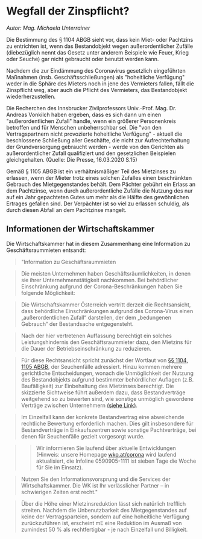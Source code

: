 # Wegfall der Zinspflicht?

*Autor: Mag. Michaela Unterrainer*

Die Bestimmung des § 1104 ABGB sieht vor, dass kein Miet- oder Pachtzins zu entrichten ist, wenn das Bestandobjekt wegen außerordentlicher Zufälle (diebezüglich nennt das Gesetz unter anderem Beispiele wie Feuer, Krieg oder Seuche) gar nicht gebraucht oder benutzt werden kann.

Nachdem die zur Eindämmung des Coronavirus gesetzlich eingeführten Maßnahmen (insb. Geschäftsschließungen) als "hoheitliche Verfügung" weder in die Sphäre des Mieters noch in jene des Vermieters fallen, fällt die Zinspflicht weg, aber auch die Pflicht des Vermieters, das Bestandobjekt wiederherzustellen.

Die Recherchen des Innsbrucker Zivilprofessors Univ.-Prof. Mag. Dr. Andreas Vonkilch haben ergeben, dass es sich dann um einen "außerordentlichen Zufall" handle, wenn ein größerer Personenkreis betroffen und für Menschen unbeherrschbar sei. Die "von den Vertragspartnern nicht provozierte hoheitliche Verfügung" - aktuell die beschlossene Schließung aller Geschäfte, die nicht zur Aufrechterhaltung der Grundversorgung gebraucht werden - werde von den Gerichten als außerordentlicher Zufall qualifiziert und den gesetzlichen Beispielen gleichgehalten. (Quelle: Die Presse, 16.03.2020 S.15)

Gemäß § 1105 ABGB ist ein verhältnismäßiger Teil des Mietzinses zu erlassen, wenn der Mieter trotz eines solchen Zufalles einen beschränkten Gebrauch des Mietgegenstandes behält. Dem Pächter gebührt ein Erlass an dem Pachtzinse, wenn durch außerordentliche Zufälle die Nutzung des nur auf ein Jahr gepachteten Gutes um mehr als die Hälfte des gewöhnlichen Ertrages gefallen sind. Der Verpächter ist so viel zu erlassen schuldig, als durch diesen Abfall an dem Pachtzinse mangelt.

## Informationen der Wirtschaftskammer

Die Wirtschaftskammer hat in diesem Zusammenhang eine Information zu Geschäftsraummieten entsandt:

> "Information zu Geschäftsraummieten 
 
> Die meisten Unternehmen haben Geschäftsräumlichkeiten, in denen sie ihrer Unternehmenstätigkeit nachkommen. Bei behördlicher Einschränkung aufgrund der Corona-Beschränkungen haben Sie folgende Möglichkeit:

> Die Wirtschaftskammer Österreich vertritt derzeit die Rechtsansicht, dass behördliche Einschränkungen aufgrund des Corona-Virus einen „außerordentlichen Zufall“ darstellen, der dem „bedungenen Gebrauch“ der Bestandsache entgegensteht.

> Nach der hier vertretenen Auffassung berechtigt ein solches Leistungshindernis den Geschäftsraummieter dazu, den Mietzins für die Dauer der Betriebseinschränkung zu reduzieren. 
 
> Für diese Rechtsansicht spricht zunächst der Wortlaut von [§§ 1104, 1105 ABGB](https://www.ris.bka.gv.at/NormDokument.wxe?Abfrage=Bundesnormen&Gesetzesnummer=10001622&FassungVom=2016-01-05&Artikel=&Paragraf=1104&Anlage=&Uebergangsrecht=), der Seuchenfälle adressiert. Hinzu kommen mehrere gerichtliche Entscheidungen, wonach die Unmöglichkeit der Nutzung des Bestandobjekts aufgrund bestimmter behördlicher Auflagen (z.B. Baufälligkeit) zur Einbehaltung des Mietzinses berechtigt. Die skizzierte Sichtweise führt außerdem dazu, dass Bestandverträge weitgehend so zu bewerten sind, wie sonstige unmöglich gewordene Verträge zwischen Unternehmern [(siehe Link)](https://www.wko.at/service/faq-coronavirus-infos.html?p=ZW1haWw9VzZWdTMxTmZnQk5RVU9GQSs2elI4Z09mbldjSXovb2l5TGpTeXVLMHlTaWlhRTRJempoZVRoRWhRYUFPMGdlZSZ3az03&utm_source=mailworx&utm_medium=email&utm_content=siehe+link&utm_campaign=sondernewsletter+coronavirus+8+-+created%3a+20200316+-+sent%3a+20200316&utm_term=n%2fa#heading_1__Welche_Auswirkung_haben_die_besonderen_aktuellen_Umstaende_auf_die_Abwicklung_von_Vertr_gen_zwischen_Unternehmern_). 

> Im Einzelfall kann der konkrete Bestandvertrag eine abweichende rechtliche Bewertung erforderlich machen. Dies gilt insbesondere für Bestandverträge in Einkaufszentren sowie sonstige Pachtverträge, bei denen für Seuchenfälle gezielt vorgesorgt wurde.
  
>> Wir informieren Sie laufend über aktuelle Entwicklungen (Hinweis: unsere Homepage [wko.at/corona](https://www.wko.at/service/aussenwirtschaft/coronavirus-wirtschaftskammer-als-anlaufstelle.html?shorturl=wkoat_corona) wird laufend aktualisiert, die Infoline 0590905-1111 ist sieben Tage die Woche für Sie im Einsatz). 
 
> Nutzen Sie den Informationsvorsprung und die Services der Wirtschaftskammer. Die WK ist Ihr verlässlicher Partner – in schwierigen Zeiten erst recht."
  
> Über die Höhe einer Mietzinsreduktion lässt sich natürlich trefflich streiten. Nachdem die Unbenutzbarkeit des Mietgegenstandes auf keine der Vertragsparteien, sondern auf eine hoheitliche Verfügung zurückzuführen ist, erscheint mE eine Reduktion im Ausmaß von zumindest 50 % als rechtfertigbar - je nach Einzelfall und Billigkeit. 
